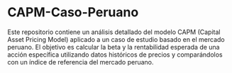 # CAPM-Caso-Peruano
Este repositorio contiene un análisis detallado del modelo CAPM (Capital Asset Pricing Model) aplicado a un caso de estudio basado en el mercado peruano. El objetivo es calcular la beta y la rentabilidad esperada de una acción específica utilizando datos históricos de precios y comparándolos con un índice de referencia del mercado peruano.
